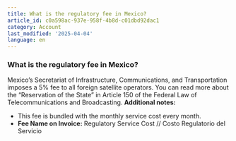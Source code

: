 ```yaml
---
title: What is the regulatory fee in Mexico?
article_id: c0a598ac-937e-958f-4b8d-c01dbd92dac1
category: Account
last_modified: '2025-04-04'
language: en
---
```


### What is the regulatory fee in Mexico? 
Mexico’s Secretariat of Infrastructure, Communications, and Transportation imposes a 5% fee to all foreign satellite operators. You can read more about the “Reservation of the State” in Article 150 of the Federal Law of Telecommunications and Broadcasting.
**Additional notes:**
  * This fee is bundled with the monthly service cost every month.
  * **Fee Name on Invoice:** Regulatory Service Cost // Costo Regulatorio del Servicio